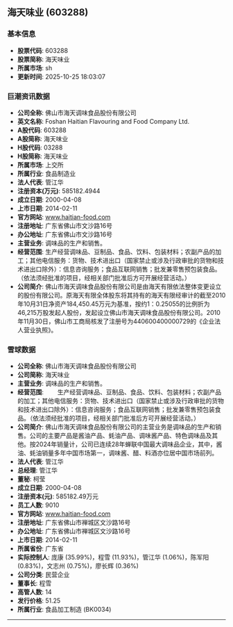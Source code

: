 ## 海天味业 (603288)

### 基本信息

- **股票代码**: 603288
- **股票简称**: 海天味业
- **所属市场**: sh
- **更新时间**: 2025-10-25 18:03:07

### 巨潮资讯数据

- **公司全称**: 佛山市海天调味食品股份有限公司
- **英文名称**: Foshan Haitian Flavouring and Food Company Ltd.
- **A股代码**: 603288
- **A股简称**: 海天味业
- **H股代码**: 03288
- **H股简称**: 海天味业
- **所属市场**: 上交所
- **所属行业**: 食品制造业
- **法人代表**: 管江华
- **注册资本(万元)**: 585182.4944
- **成立日期**: 2000-04-08
- **上市日期**: 2014-02-11
- **官方网站**: www.haitian-food.com
- **注册地址**: 广东省佛山市文沙路16号
- **办公地址**: 广东省佛山市文沙路16号
- **主营业务**: 调味品的生产和销售。
- **经营范围**: 生产经营调味品、豆制品、食品、饮料、包装材料；农副产品的加工；其他电信服务：货物、技术进出口（国家禁止或涉及行政审批的货物和技术进出口除外）：信息咨询服务；食品互联网销售；批发兼零售预包装食品。（依法须经批准的项目，经相关部门批准后方可开展经营活动。）
- **公司简介**: 佛山市海天调味食品股份有限公司是由海天有限依法整体变更设立的股份有限公司。原海天有限全体股东将其持有的海天有限经审计的截至2010年10月31日净资产184,450.45万元为基准，按约1：0.25055的比例折为46,215万股发起人股份，发起设立佛山市海天调味食品股份有限公司。2010年11月30日，佛山市工商局核发了注册号为440600400000729的《企业法人营业执照》。

### 雪球数据

- **公司全称**: 佛山市海天调味食品股份有限公司
- **公司简称**: 海天味业
- **主营业务**: 调味品的生产和销售。
- **经营范围**: 　　生产经营调味品、豆制品、食品、饮料、包装材料；农副产品的加工；其他电信服务：货物、技术进出口（国家禁止或涉及行政审批的货物和技术进出口除外）：信息咨询服务；食品互联网销售；批发兼零售预包装食品。（依法须经批准的项目，经相关部门批准后方可开展经营活动。）
- **公司简介**: 佛山市海天调味食品股份有限公司的主营业务是调味品的生产和销售。公司的主要产品是酱油产品、蚝油产品、调味酱产品、特色调味品及其他。按2024年销量计，公司已连续28年蝉联中国最大调味品企业，其中，酱油、蚝油销量多年中国市场第一，调味酱、醋、料酒亦位居中国市场前列。
- **法人代表**: 管江华
- **总经理**: 管江华
- **董秘**: 柯莹
- **成立日期**: 2000-04-08
- **注册资本(元)**: 585182.49万元
- **员工人数**: 9010
- **官方网站**: www.haitian-food.com
- **注册地址**: 广东省佛山市禅城区文沙路16号
- **办公地址**: 广东省佛山市禅城区文沙路16号
- **上市日期**: 2014-02-11
- **所属省份**: 广东省
- **实际控制人**: 庞康 (35.99%)，程雪 (11.93%)，管江华 (1.06%)，陈军阳 (0.83%)，文志州 (0.75%)，廖长辉 (0.36%)
- **公司分类**: 民营企业
- **董事长**: 程雪
- **高管人数**: 14
- **发行价格**: 51.25
- **所属行业**: 食品加工制造 (BK0034)

---